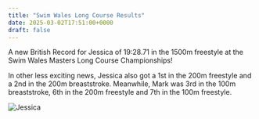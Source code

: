 ```yaml
---
title: "Swim Wales Long Course Results"
date: 2025-03-02T17:51:00+0000
draft: false
---
```

A new British Record for Jessica of 19:28.71 in the 1500m freestyle at the Swim Wales Masters Long Course Championships!

In other less exciting news, Jessica also got a 1st in the 200m freestyle and a 2nd in the 200m breaststroke. Meanwhile, Mark was 3rd in the 100m breaststroke, 6th in the 200m freestyle and 7th in the 100m freestyle.

![Jessica](/images/2025/03/20250302_140005.jpg)
<!--more-->
